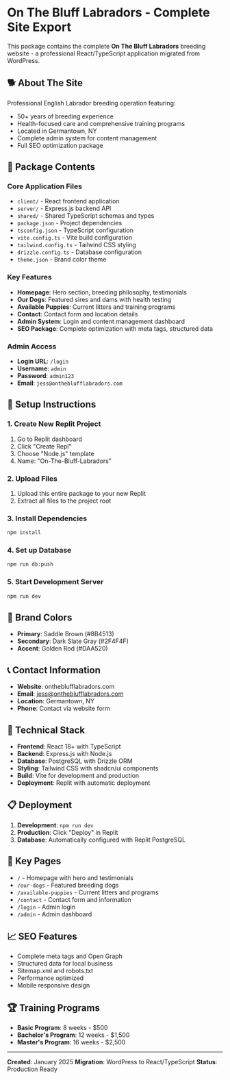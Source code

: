 # On The Bluff Labradors - Complete Site Export

This package contains the complete **On The Bluff Labradors** breeding website - a professional React/TypeScript application migrated from WordPress.

## 🐕 About The Site

Professional English Labrador breeding operation featuring:
- 50+ years of breeding experience
- Health-focused care and comprehensive training programs
- Located in Germantown, NY
- Complete admin system for content management
- Full SEO optimization package

## 📁 Package Contents

### Core Application Files
- `client/` - React frontend application
- `server/` - Express.js backend API
- `shared/` - Shared TypeScript schemas and types
- `package.json` - Project dependencies
- `tsconfig.json` - TypeScript configuration
- `vite.config.ts` - Vite build configuration
- `tailwind.config.ts` - Tailwind CSS styling
- `drizzle.config.ts` - Database configuration
- `theme.json` - Brand color theme

### Key Features
- **Homepage**: Hero section, breeding philosophy, testimonials
- **Our Dogs**: Featured sires and dams with health testing
- **Available Puppies**: Current litters and training programs
- **Contact**: Contact form and location details
- **Admin System**: Login and content management dashboard
- **SEO Package**: Complete optimization with meta tags, structured data

### Admin Access
- **Login URL**: `/login`
- **Username**: `admin`
- **Password**: `admin123`
- **Email**: `jess@ontheblufflabradors.com`

## 🚀 Setup Instructions

### 1. Create New Replit Project
1. Go to Replit dashboard
2. Click "Create Repl"
3. Choose "Node.js" template
4. Name: "On-The-Bluff-Labradors"

### 2. Upload Files
1. Upload this entire package to your new Replit
2. Extract all files to the project root

### 3. Install Dependencies
```bash
npm install
```

### 4. Set up Database
```bash
npm run db:push
```

### 5. Start Development Server
```bash
npm run dev
```

## 🎨 Brand Colors

- **Primary**: Saddle Brown (#8B4513)
- **Secondary**: Dark Slate Gray (#2F4F4F)
- **Accent**: Golden Rod (#DAA520)

## 📞 Contact Information

- **Website**: ontheblufflabradors.com
- **Email**: jess@ontheblufflabradors.com
- **Location**: Germantown, NY
- **Phone**: Contact via website form

## 🔧 Technical Stack

- **Frontend**: React 18+ with TypeScript
- **Backend**: Express.js with Node.js
- **Database**: PostgreSQL with Drizzle ORM
- **Styling**: Tailwind CSS with shadcn/ui components
- **Build**: Vite for development and production
- **Deployment**: Replit with automatic deployment

## 📋 Deployment

1. **Development**: `npm run dev`
2. **Production**: Click "Deploy" in Replit
3. **Database**: Automatically configured with Replit PostgreSQL

## 🎯 Key Pages

- `/` - Homepage with hero and testimonials
- `/our-dogs` - Featured breeding dogs
- `/available-puppies` - Current litters and programs
- `/contact` - Contact form and information
- `/login` - Admin login
- `/admin` - Admin dashboard

## 📈 SEO Features

- Complete meta tags and Open Graph
- Structured data for local business
- Sitemap.xml and robots.txt
- Performance optimized
- Mobile responsive design

## 🏆 Training Programs

- **Basic Program**: 8 weeks - $500
- **Bachelor's Program**: 12 weeks - $1,500
- **Master's Program**: 16 weeks - $2,500

---

**Created**: January 2025
**Migration**: WordPress to React/TypeScript
**Status**: Production Ready